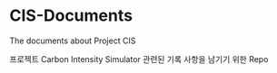 # CIS-Documents

The documents about Project CIS

프로젝트 Carbon Intensity Simulator 관련된 기록 사항을 남기기 위한 Repo

